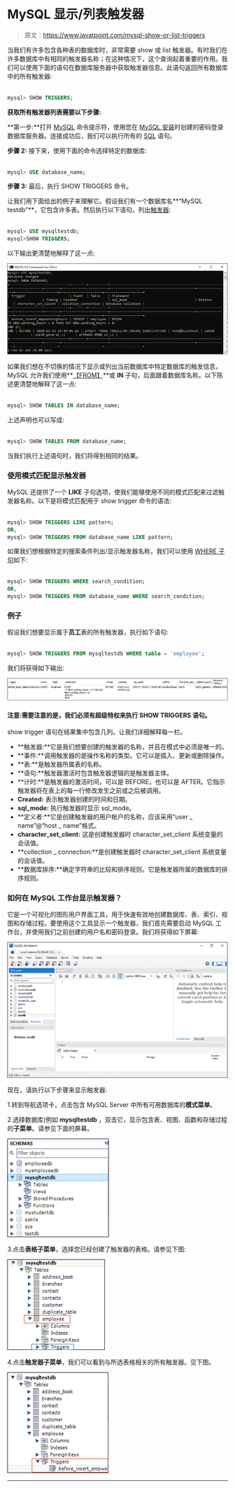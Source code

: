 # MySQL 显示/列表触发器

> 原文：<https://www.javatpoint.com/mysql-show-or-list-triggers>

当我们有许多包含各种表的数据库时，非常需要 show 或 list 触发器。有时我们在许多数据库中有相同的触发器名称；在这种情况下，这个查询起着重要的作用。我们可以使用下面的语句在数据库服务器中获取触发器信息。此语句返回所有数据库中的所有触发器:

```sql

mysql> SHOW TRIGGERS;  

```

**获取所有触发器列表需要以下步骤:**

**第一步:**打开 [MySQL](https://www.javatpoint.com/mysql-tutorial) 命令提示符，使用您在 [MySQL 安装](https://www.javatpoint.com/how-to-install-mysql)时创建的密码登录数据库服务器。连接成功后，我们可以执行所有的 [SQL](https://www.javatpoint.com/sql-tutorial) 语句。

**步骤 2:** 接下来，使用下面的命令选择特定的数据库:

```sql

mysql> USE database_name;  

```

**步骤 3:** 最后，执行 SHOW TRIGGERS 命令。

让我们用下面给出的例子来理解它。假设我们有一个数据库名**“MySQL testdb”**，它包含许多表。然后执行以下语句，列出[触发器](mysql-trigger):

```sql

mysql> USE mysqltestdb;  
mysql>SHOW TRIGGERS;  

```

以下输出更清楚地解释了这一点:

![MySQL Show/List Triggers](img/e029dcc0fe92e130727f1929bad6a8e9.png)

如果我们想在不切换的情况下显示或列出当前数据库中特定数据库的触发信息，MySQL 允许我们使用**[【FROM】](https://www.javatpoint.com/mysql-from)**或 **IN** 子句，后面跟着数据库名称。以下陈述更清楚地解释了这一点:

```sql

mysql> SHOW TABLES IN database_name;  

```

上述声明也可以写成:

```sql

mysql> SHOW TABLES FROM database_name;  

```

当我们执行上述语句时，我们将得到相同的结果。

### 使用模式匹配显示触发器

MySQL 还提供了一个 **LIKE** 子句选项，使我们能够使用不同的模式匹配来过滤触发器名称。以下是将模式匹配用于 show trigger 命令的语法:

```sql

mysql> SHOW TRIGGERS LIKE pattern;  
OR,  
mysql> SHOW TRIGGERS FROM database_name LIKE pattern; 

```

如果我们想根据特定的搜索条件列出/显示触发器名称，我们可以使用 [WHERE 子句](https://www.javatpoint.com/mysql-where)如下:

```sql

mysql> SHOW TRIGGERS WHERE search_condition;  
OR,  
mysql> SHOW TRIGGERS FROM database_name WHERE search_condition;

```

### 例子

假设我们想要显示属于**员工**表的所有触发器，执行如下语句:

```sql

mysql> SHOW TRIGGERS FROM mysqltestdb WHERE table = 'employee';

```

我们将获得如下输出:

![MySQL Show/List Triggers](img/c646cbdafa9a23fed222795bb3b9758c.png)

#### 注意:需要注意的是，我们必须有超级特权来执行 SHOW TRIGGERS 语句。

show trigger 语句在结果集中包含几列。让我们详细解释每一栏。

*   **触发器:**它是我们想要创建的触发器的名称，并且在模式中必须是唯一的。
*   **事件:**调用触发器的是操作名称的类型。它可以是插入、更新或删除操作。
*   **表:**是触发器所属表的名称。
*   **语句:**触发器激活时包含触发器逻辑的是触发器主体。
*   **计时:**是触发器的激活时间，可以是 BEFORE，也可以是 AFTER。它指示触发器将在表上的每一行修改发生之前或之后被调用。
*   **Created:** 表示触发器创建的时间和日期。
*   **sql_mode:** 执行触发器时显示 sql_mode。
*   **定义者:**它是创建触发器的用户帐户的名称，应该采用“user _ name”@“host _ name”格式。
*   **character_set_client:** 这是创建触发器时 character_set_client 系统变量的会话值。
*   **collection _ connection:**是创建触发器时 character_set_client 系统变量的会话值。
*   **数据库排序:**确定字符串的比较和排序规则。它是触发器所属的数据库的排序规则。

### 如何在 MySQL 工作台显示触发器？

它是一个可视化的图形用户界面工具，用于快速有效地创建数据库、表、索引、视图和存储过程。要使用这个工具显示一个触发器，我们首先需要启动 MySQL 工作台，并使用我们之前创建的用户名和密码登录。我们将获得如下屏幕:

![MySQL Show/List Triggers](img/30ec9ef70fc414852fbe329ba97e7bf4.png)

现在，请执行以下步骤来显示触发器:

1.转到导航选项卡，点击包含 MySQL Server 中所有可用数据库的**模式菜单**。

2.选择数据库(例如 **mysqltestdb** ，双击它，显示包含表、视图、函数和存储过程的**子菜单**。请参见下面的屏幕。

![MySQL Show/List Triggers](img/7b6c23bc97242697c68a34ca128c4d7e.png)

3.点击**表格子菜单**，选择您已经创建了触发器的表格。请参见下图:

![MySQL Show/List Triggers](img/b6a0794a2140c215f732a9d01d18dafb.png)

4.点击**触发器子菜单**，我们可以看到与所选表格相关的所有触发器。见下图。

![MySQL Show/List Triggers](img/56ddf5a458fb0da9aaef87839affdbb9.png)

* * *